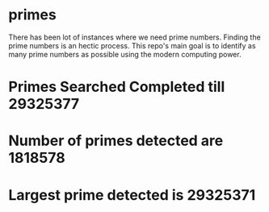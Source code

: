# primes
There has been lot of instances where we need prime numbers. Finding the prime numbers is an hectic process. This repo's main goal is to identify as many prime numbers as possible using the modern computing power.

# Primes Searched Completed till 29325377
# Number of primes detected are 1818578
# Largest prime detected is 29325371

